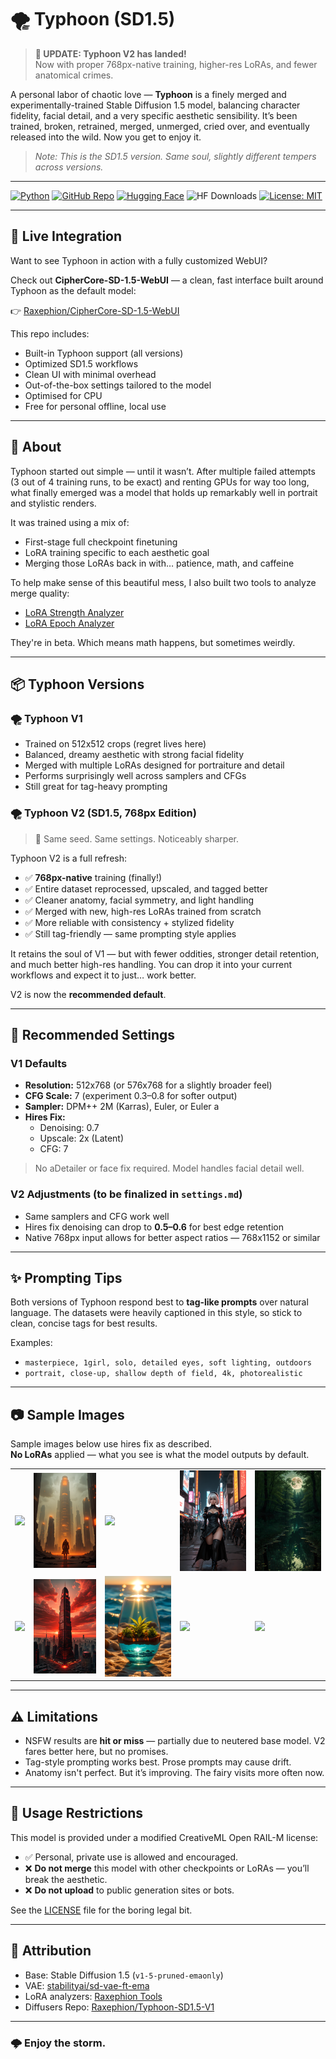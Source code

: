 # 🌪️ Typhoon (SD1.5)

> **📢 UPDATE: Typhoon V2 has landed!**  
> Now with proper 768px-native training, higher-res LoRAs, and fewer anatomical crimes.  

A personal labor of chaotic love — **Typhoon** is a finely merged and experimentally-trained Stable Diffusion 1.5 model, balancing character fidelity, facial detail, and a very specific aesthetic sensibility. It’s been trained, broken, retrained, merged, unmerged, cried over, and eventually released into the wild. Now you get to enjoy it.

> _Note: This is the SD1.5 version. Same soul, slightly different tempers across versions._

---

[![Python](https://img.shields.io/badge/Python-3.10+-blue?logo=python&logoColor=white)](https://www.python.org/)
[![GitHub Repo](https://img.shields.io/badge/GitHub-Raxephion/Typhoon--SD15--model-181717?logo=github)](https://github.com/Raxephion/Typhoon-SD15-model)
[![Hugging Face](https://img.shields.io/badge/HuggingFace-Raxephion/Typhoon--SD1.5--V1/V2-orange?logo=huggingface)](https://huggingface.co/Raxephion)
![HF Downloads](https://img.shields.io/badge/Downloads-100%2B-orange?logo=huggingface)
[![License: MIT](https://img.shields.io/badge/License-MIT-yellow.svg)](./LICENSE)

---

## 🧪 Live Integration

Want to see Typhoon in action with a fully customized WebUI?

Check out **CipherCore-SD-1.5-WebUI** — a clean, fast interface built around Typhoon as the default model:

👉 [Raxephion/CipherCore-SD-1.5-WebUI](https://github.com/Raxephion/CipherCore-SD-1.5-WebUI)

This repo includes:
- Built-in Typhoon support (all versions)
- Optimized SD1.5 workflows
- Clean UI with minimal overhead
- Out-of-the-box settings tailored to the model
- Optimised for CPU
- Free for personal offline, local use

---

## 🧠 About

Typhoon started out simple — until it wasn’t. After multiple failed attempts (3 out of 4 training runs, to be exact) and renting GPUs for way too long, what finally emerged was a model that holds up remarkably well in portrait and stylistic renders.

It was trained using a mix of:
- First-stage full checkpoint finetuning
- LoRA training specific to each aesthetic goal
- Merging those LoRAs back in with… patience, math, and caffeine

To help make sense of this beautiful mess, I also built two tools to analyze merge quality:

- [LoRA Strength Analyzer](https://github.com/Raxephion/loRA-Strength-Analyser)
- [LoRA Epoch Analyzer](https://github.com/Raxephion/loRA-Epoch-Analyser)

They're in beta. Which means math happens, but sometimes weirdly.

---

## 📦 Typhoon Versions

### 🌪️ Typhoon V1

- Trained on 512x512 crops (regret lives here)
- Balanced, dreamy aesthetic with strong facial fidelity
- Merged with multiple LoRAs designed for portraiture and detail
- Performs surprisingly well across samplers and CFGs
- Still great for tag-heavy prompting

### 🌪️ Typhoon V2 (SD1.5, 768px Edition)

> 📸 Same seed. Same settings. Noticeably sharper.

Typhoon V2 is a full refresh:
- ✅ **768px-native** training (finally!)
- ✅ Entire dataset reprocessed, upscaled, and tagged better
- ✅ Cleaner anatomy, facial symmetry, and light handling
- ✅ Merged with new, high-res LoRAs trained from scratch
- ✅ More reliable with consistency + stylized fidelity
- ✅ Still tag-friendly — same prompting style applies

It retains the soul of V1 — but with fewer oddities, stronger detail retention, and much better high-res handling. You can drop it into your current workflows and expect it to just… work better.

V2 is now the **recommended default**.

---

## 📐 Recommended Settings

### V1 Defaults
- **Resolution:** 512x768 (or 576x768 for a slightly broader feel)
- **CFG Scale:** 7 (experiment 0.3–0.8 for softer output)
- **Sampler:** DPM++ 2M (Karras), Euler, or Euler a
- **Hires Fix:**  
  - Denoising: 0.7  
  - Upscale: 2x (Latent)  
  - CFG: 7

> No aDetailer or face fix required. Model handles facial detail well.

### V2 Adjustments (to be finalized in `settings.md`)
- Same samplers and CFG work well
- Hires fix denoising can drop to **0.5–0.6** for best edge retention
- Native 768px input allows for better aspect ratios — 768x1152 or similar

---

## ✨ Prompting Tips

Both versions of Typhoon respond best to **tag-like prompts** over natural language. The datasets were heavily captioned in this style, so stick to clean, concise tags for best results.

Examples:
- `masterpiece, 1girl, solo, detailed eyes, soft lighting, outdoors`
- `portrait, close-up, shallow depth of field, 4k, photorealistic`

---

## 📷 Sample Images

Sample images below use hires fix as described.  
**No LoRAs** applied — what you see is what the model outputs by default.

<table> <tr> <td><img src="./images/00003.png" width="160"/></td> <td><img src="./images/00006.png" width="160"/></td> <td><img src="./images/00008.png" width="160"/></td> <td><img src="./images/00015.png" width="160"/></td> <td><img src="./images/00020.png" width="160"/></td> </tr> <tr> <td><img src="./images/00024.png" width="160"/></td> <td><img src="./images/00031.png" width="160"/></td> <td><img src="./images/00033.png" width="160"/></td> <td><img src="./images/00034.png" width="160"/></td> <td><img src="./images/00035.png" width="160"/></td> </tr> </table>

---

## ⚠️ Limitations

- NSFW results are **hit or miss** — partially due to neutered base model. V2 fares better here, but no promises.
- Tag-style prompting works best. Prose prompts may cause drift.
- Anatomy isn't perfect. But it’s improving. The fairy visits more often now.

---

## 🚫 Usage Restrictions

This model is provided under a modified CreativeML Open RAIL-M license:

- ✅ Personal, private use is allowed and encouraged.
- ❌ **Do not merge** this model with other checkpoints or LoRAs — you’ll break the aesthetic.
- ❌ **Do not upload** to public generation sites or bots.

See the [LICENSE](./LICENSE) file for the boring legal bit.

---

## 📍 Attribution

- Base: Stable Diffusion 1.5 (`v1-5-pruned-emaonly`)  
- VAE: [stabilityai/sd-vae-ft-ema](https://huggingface.co/stabilityai/sd-vae-ft-ema)  
- LoRA analyzers: [Raxephion Tools](https://github.com/Raxephion)  
- Diffusers Repo: [Raxephion/Typhoon-SD1.5-V1](https://huggingface.co/Raxephion/Typhoon-SD1.5-V1)

---

### 🌩️ Enjoy the storm.
